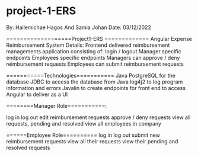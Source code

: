 # project-1-ERS
By: Hailemichae Hagos And Samia Johan
Date: 03/12/2022

===================Project1-ERS =============
Angular Expense Reimbursement System
Details:
Frontend delivered reimbursement managements application consisting of:
login / logout
Manager specific endpoints
Employees specific endpoints
Managers can approve / deny reimbursement requests
Employees can submit reimbursement requests

===========Technologies===========
Java
PostgreSQL for the database
JDBC to access the database from Java
log4j2 to log program information and errors
Javalin to create endpoints for front end to access
Angular to deliver as a UI

========Manager Role===========:

log in
log out
edit reimbursement requests
approve / deny requests
view all requests, pending and resolved
view all employees in company

======Employee Role==========
log in
log out
submit new reimbursement requests
view all their requests
view their pending and resolved requests




